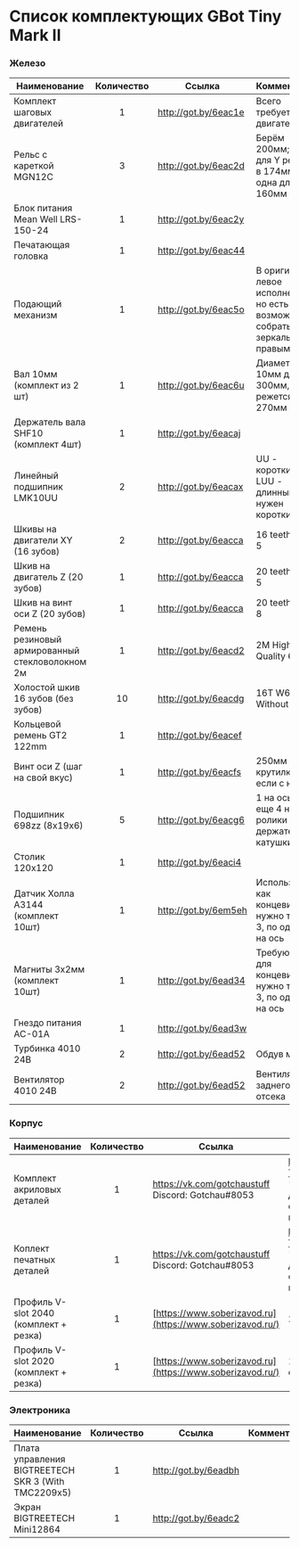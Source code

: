 # Список комплектующих GBot Tiny Mark II

### Железо

| Наименование                                    | Количество | Ссылка               | Комментарий                                                  |
| ----------------------------------------------- | :--------: | -------------------- | ------------------------------------------------------------ |
| Комплект шаговых двигателей                     |     1      | http://got.by/6eac1e | Всего требуется 4 двигателя                                  |
| Рельс с кареткой MGN12C                         |     3      | http://got.by/6eac2d | Берём 200мм; Две для Y режутся в 174мм, одна для X 160мм     |
| Блок питания Mean Well LRS-150-24               |     1      | http://got.by/6eac2y |                                                              |
| Печатающая головка                              |     1      | http://got.by/6eac44 |                                                              |
| Подающий механизм                               |     1      | http://got.by/6eac5o | В оригинале левое исполнение, но есть возможность собрать зеркально (с правым) |
| Вал 10мм (комплект из 2 шт)                     |     1      | http://got.by/6eac6u | Диаметр 10мм длина 300мм, режется в 270мм                    |
| Держатель вала SHF10 (комплект 4шт)             |     1      | http://got.by/6eacaj |                                                              |
| Линейный подшипник LMK10UU                      |     2      | http://got.by/6eacax | UU - короткий, LUU - длинный; нам нужен короткий             |
| Шкивы на двигатели XY (16 зубов)                |     2      | http://got.by/6eacca | 16 teeth bore 5                                              |
| Шкив на двигатель Z (20 зубов)                  |     1      | http://got.by/6eacca | 20 teeth bore 5                                              |
| Шкив на винт оси Z (20 зубов)                   |     1      | http://got.by/6eacca | 20 teeth bore 8                                              |
| Ремень резиновый армированный стекловолокном 2м |     1      | http://got.by/6eacd2 | 2M High Quality 6mm                                          |
| Холостой шкив 16 зубов (без зубов)              |     10     | http://got.by/6eacdg | 16T W6 B3 Without T                                          |
| Кольцевой ремень GT2 122mm                      |     1      | http://got.by/6eacef |                                                              |
| Винт оси Z (шаг на свой вкус)                   |     1      | http://got.by/6eacfs | 250мм без крутилки, 300 если с ней                           |
| Подшипник 698zz (8x19x6)                        |     5      | http://got.by/6eacg6 | 1 на ось Z, еще 4 на ролики держателя катушки                |
| Столик 120х120                                  |     1      | http://got.by/6eaci4 |                                                              |
| Датчик Холла A3144 (комплект 10шт)              |     1      | http://got.by/6em5eh | Используются как концевики; нужно только 3, по одному на ось |
| Магниты 3x2мм (комплект 10шт)                   |     1      | http://got.by/6ead34 | Требуются для концевиков; нужно только 3, по одному на ось   |
| Гнездо питания AC-01A                           |     1      | http://got.by/6ead3w |                                                              |
| Турбинка 4010 24В                               |     2      | http://got.by/6ead52 | Обдув модели                                                 |
| Вентилятор 4010 24В                             |     2      | http://got.by/6ead52 | Вентиляция заднего отсека                                    |



### Корпус

| Наименование                           | Количество | Ссылка                                                    | Комментарий                                                  |
| -------------------------------------- | :--------: | --------------------------------------------------------- | ------------------------------------------------------------ |
| Комплект акриловых деталей             |     1      | https://vk.com/gotchaustuff<br />Discord: Gotchau#8053    | https://github.com/gotchau/GBot-Tiny-Mark-II/tree/main/CAD/DXF<br />* В папке могут быть не все детали, на всякий случай сверяйтесь с актуальной версией STEP сборки |
| Коплект печатных деталей               |     1      | https://vk.com/gotchaustuff<br />Discord: Gotchau#8053    | https://github.com/gotchau/GBot-Tiny-Mark-II/tree/main/CAD/STL<br />* В папке могут быть не все детали, на всякий случай сверяйтесь с актуальной версией STEP сборки |
| Профиль V-slot 2040 (комплект + резка) |     1      | [https://www.soberizavod.ru](https://www.soberizavod.ru/) | 270мм х4                                                     |
| Профиль V-slot 2020 (комплект + резка) |     1      | [https://www.soberizavod.ru](https://www.soberizavod.ru/) | 155мм х1; опционален, можно собрать без него                 |



### Электроника

| Наименование                                         | Количество | Ссылка               | Комментарий |
| :--------------------------------------------------- | :--------: | -------------------- | ----------- |
| Плата управления BIGTREETECH  SKR 3 (With TMC2209x5) |     1      | http://got.by/6eadbh |             |
| Экран BIGTREETECH  Mini12864                         |     1      | http://got.by/6eadc2 |             |

